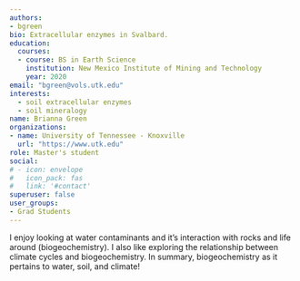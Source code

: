 ```yaml
---
authors:
- bgreen
bio: Extracellular enzymes in Svalbard.
education:
  courses:
  - course: BS in Earth Science
    institution: New Mexico Institute of Mining and Technology
    year: 2020
email: "bgreen@vols.utk.edu"
interests:
  - soil extracellular enzymes
  - soil mineralogy
name: Brianna Green
organizations:
- name: University of Tennessee - Knoxville
  url: "https://www.utk.edu"
role: Master's student
social:
# - icon: envelope
#   icon_pack: fas
#   link: '#contact'
superuser: false
user_groups:
- Grad Students
---
```


I enjoy looking at water contaminants and it’s interaction with rocks and life around (biogeochemistry). I also like exploring the relationship between climate cycles and biogeochemistry. In summary, biogeochemistry as it pertains to water, soil, and climate!
